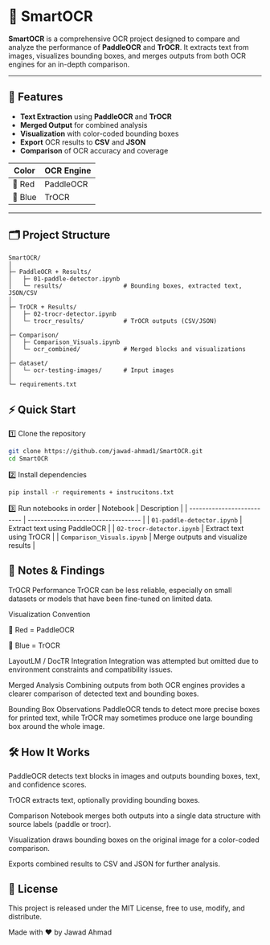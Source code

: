 # 🚀 SmartOCR

**SmartOCR** is a comprehensive OCR project designed to compare and analyze the performance of **PaddleOCR** and **TrOCR**. It extracts text from images, visualizes bounding boxes, and merges outputs from both OCR engines for an in-depth comparison.

---

## 🎯 Features

- **Text Extraction** using **PaddleOCR** and **TrOCR**  
- **Merged Output** for combined analysis  
- **Visualization** with color-coded bounding boxes  
- **Export** OCR results to **CSV** and **JSON**  
- **Comparison** of OCR accuracy and coverage  

| Color | OCR Engine |
|-------|------------|
| 🔴 Red | PaddleOCR |
| 🔵 Blue | TrOCR |

---

## 🗂️ Project Structure

```text
SmartOCR/
│
├─ PaddleOCR + Results/
│   ├─ 01-paddle-detector.ipynb
│   └─ results/                 # Bounding boxes, extracted text, JSON/CSV
│
├─ TrOCR + Results/
│   ├─ 02-trocr-detector.ipynb
│   └─ trocr_results/           # TrOCR outputs (CSV/JSON)
│
├─ Comparison/
│   ├─ Comparison_Visuals.ipynb
│   └─ ocr_combined/            # Merged blocks and visualizations
│
├─ dataset/
│   └─ ocr-testing-images/      # Input images
│
└─ requirements.txt
```
 ## ⚡ Quick Start
1️⃣ Clone the repository
```bash
git clone https://github.com/jawad-ahmad1/SmartOCR.git
cd SmartOCR
```
2️⃣ Install dependencies
```bash
pip install -r requirements + instrucitons.txt
```
3️⃣ Run notebooks in order
| Notebook                   | Description                         |
| -------------------------- | ----------------------------------- |
| `01-paddle-detector.ipynb` | Extract text using PaddleOCR        |
| `02-trocr-detector.ipynb`  | Extract text using TrOCR            |
| `Comparison_Visuals.ipynb` | Merge outputs and visualize results |

## 📌 Notes & Findings
TrOCR Performance
TrOCR can be less reliable, especially on small datasets or models that have been fine-tuned on limited data.

Visualization Convention

🔴 Red = PaddleOCR

🔵 Blue = TrOCR

LayoutLM / DocTR Integration
Integration was attempted but omitted due to environment constraints and compatibility issues.

Merged Analysis
Combining outputs from both OCR engines provides a clearer comparison of detected text and bounding boxes.

Bounding Box Observations
PaddleOCR tends to detect more precise boxes for printed text, while TrOCR may sometimes produce one large bounding box around the whole image.

## 🛠️ How It Works

PaddleOCR detects text blocks in images and outputs bounding boxes, text, and confidence scores.

TrOCR extracts text, optionally providing bounding boxes.

Comparison Notebook merges both outputs into a single data structure with source labels (paddle or trocr).

Visualization draws bounding boxes on the original image for a color-coded comparison.

Exports combined results to CSV and JSON for further analysis.

## 📌 License

This project is released under the MIT License, free to use, modify, and distribute.


Made with ❤️ by Jawad Ahmad


